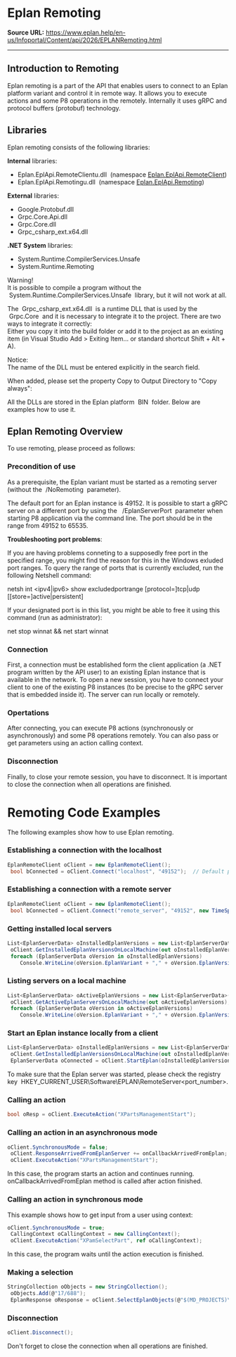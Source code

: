 # Eplan Remoting

**Source URL:** https://www.eplan.help/en-us/Infoportal/Content/api/2026/EPLANRemoting.html

---

## Introduction to Remoting

Eplan remoting is a part of the API that enables users to connect to an Eplan platform variant and control it in remote way. It allows you to execute actions and some P8 operations in the remotely. Internally it uses gRPC and protocol buffers (protobuf) technology.

## Libraries

Eplan remoting consists of the following libraries:

**Internal** libraries:

- Eplan.EplApi.RemoteClientu.dll  (namespace [Eplan.EplApi.RemoteClient](Eplan.EplApi.RemoteClientu~Eplan.EplApi.RemoteClient_namespace.html))
- Eplan.EplApi.Remotingu.dll  (namespace [Eplan.EplApi.Remoting](Eplan.EplApi.Remotingu~Eplan.EplApi.Remoting_namespace.html))

**External** libraries:

- Google.Protobuf.dll
- Grpc.Core.Api.dll
- Grpc.Core.dll
- Grpc\_csharp\_ext.x64.dll

**.NET System** libraries:

- System.Runtime.CompilerServices.Unsafe
- System.Runtime.Remoting

Warning!  
It is possible to compile a program without the  System.Runtime.CompilerServices.Unsafe  library, but it will not work at all.

The  Grpc\_csharp\_ext.x64.dll  is a runtime DLL that is used by the  Grpc.Core  and it is necessary to integrate it to the project. There are two ways to integrate it correctly:  
Either you copy it into the build folder or add it to the project as an existing item (in Visual Studio Add > Exiting Item... or standard shortcut Shift + Alt + A).

Notice:  
The name of the DLL must be entered explicitly in the search field.

When added, please set the property Copy to Output Directory to "Copy always":

All the DLLs are stored in the Eplan platform  BIN  folder. Below are examples how to use it.

## Eplan Remoting Overview

To use remoting, please proceed as follows:

### Precondition of use

As a prerequisite, the Eplan variant must be started as a remoting server (without the  /NoRemoting  parameter).

The default port for an Eplan instance is 49152. It is possible to start a gRPC server on a different port by using the   /EplanServerPort  parameter when starting P8 application via the command line. The port should be in the range from 49152 to 65535.

**Troubleshooting port problems**:

If you are having problems conneting to a supposedly free port in the specified range, you might find the reason for this in the Windows exluded port ranges. To query the range of ports that is currently excluded, run the following Netshell command:

netsh int <ipv4|ipv6> show excludedportrange [protocol=]tcp|udp [[store=]active|persistent]

If your designated port is in this list, you might be able to free it using this command (run as administrator):

net stop winnat && net start winnat

### Connection

First, a connection must be established form the client application (a .NET program written by the API user) to an existing Eplan instance that is available in the network. To open a new session, you have to connect your client to one of the existing P8 instances (to be precise to the gRPC server that is embedded inside it). The server can run locally or remotely.

### Opertations

After connecting, you can execute P8 actions (synchronously or asynchronously) and some P8 operations remotely. You can also pass or get parameters using an action calling context.

### Disconnection

Finally, to close your remote session, you have to disconnect. It is important to close the connection when all operations are finished.

# Remoting Code Examples

The following examples show how to use Eplan remoting.

### Establishing a connection with the localhost

```csharp
EplanRemoteClient oClient = new EplanRemoteClient();
 bool bConnected = oClient.Connect("localhost", "49152");  // Default port for Eplan instance is 49152
```

### Establishing a connection with a remote server

```csharp
EplanRemoteClient oClient = new EplanRemoteClient();
 bool bConnected = oClient.Connect("remote_server", "49152", new TimeSpan(0, 0, 0, 5));  // Wait 5 seconds
```

### Getting installed local servers

```csharp
List<EplanServerData> oInstalledEplanVersions = new List<EplanServerData>();
 oClient.GetInstalledEplanVersionsOnLocalMachine(out oInstalledEplanVersions);
 foreach (EplanServerData oVersion in oInstalledEplanVersions)
    Console.WriteLine(oVersion.EplanVariant + "," + oVersion.EplanVersion + "," + (oVersion.Is64Bit ? "64" : "32");
```

### Listing servers on a local machine

```csharp
List<EplanServerData> oActiveEplanVersions = new List<EplanServerData>();
 oClient.GetActiveEplanServersOnLocalMachine(out oActiveEplanVersions);
 foreach (EplanServerData oVersion in oActiveEplanVersions)
    Console.WriteLine(oVersion.EplanVariant + "," + oVersion.EplanVersion + "," + oVersion.ServerPort);
```

### Start an Eplan instance locally from a client

```csharp
List<EplanServerData> oInstalledEplanVersions = new List<EplanServerData>();
 oClient.GetInstalledEplanVersionsOnLocalMachine(out oInstalledEplanVersions);
 EplanServerData oConnected = oClient.StartEplan(oInstalledEplanVersions[0].EplanPath);
```

To make sure that the Eplan server was started, please check the registry key  HKEY\_CURRENT\_USER\Software\EPLAN\RemoteServer\<port\_number>.

### Calling an action

```csharp
bool oResp = oClient.ExecuteAction("XPartsManagementStart");
```

### Calling an action in an asynchronous mode

```csharp
oClient.SynchronousMode = false;
 oClient.ResponseArrivedFromEplanServer += onCallbackArrivedFromEplan;
 oClient.ExecuteAction("XPartsManagementStart");
```

In this case, the program starts an action and continues running. onCallbackArrivedFromEplan method is called after action finished.

### Calling an action in synchronous mode

This example shows how to get input from a user using context:

```csharp
oClient.SynchronousMode = true;
 CallingContext oCallingContext = new CallingContext();
 oClient.ExecuteAction("XPamSelectPart", ref oCallingContext);
```

In this case, the program waits until the action execution is finished.

### Making a selection

```csharp
StringCollection oObjects = new StringCollection();
 oObjects.Add(@"17/688");
 EplanResponse oResponse = oClient.SelectEplanObjects(@"$(MD_PROJECTS)\EPLAN_Sample_Project.elk", oObjects, true);
```

### Disconnection

```csharp
oClient.Disconnect();
```

Don't forget to close the connection when all operations are finished.
